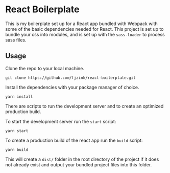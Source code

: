 # React Boilerplate
This is my boilerplate set up for a React app bundled with Webpack with some of the basic dependencies needed for React. This project is set up to bundle your css into modules, and is set up with the `sass-loader` to process sass files.

## Usage

Clone the repo to your local machine. 


```
git clone https://github.com/fjzink/react-boilerplate.git
```


Install the dependencies with your package manager of choice.


```
yarn install
```


There are scripts to run the development server and to create an optimized production build. 


To start the development server run the `start` script:

```
yarn start
```

To create a production build of the react app run the `build` script:

```
yarn build
```

This will create a `dist/` folder in the root directory of the project if it does not already exist and output your bundled project files into this folder.